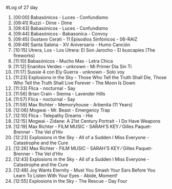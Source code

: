 #Log of 27 day

1. [00:00] Babasónicos - Luces - Confundismo
1. [09:41] Ruzzi - Dime - Dime
1. [09:43] Babasónicos - Luces - Confundismo
1. [09:44] Babasónicos - Babasonica - Convoy
1. [09:45] Gustavo Cerati - 11 Episodios Sinfónicos - 06-RAIZ
1. [09:49] Santa Sabina - XV Aniversario - Humo Canción
1. [10:15] Utrera, Los - Los Utrera: El Son Jarocho - El buscapies (The fireworks)
1. [11:10] Babasónicos - Mucho Mas - Letra Chica
1. [11:12] Enanitos Verdes - unknown - Mi Primer Dia Sin Ti
1. [11:17] Sussie 4 con Ely Guerra - unknown - Solo voy
1. [11:23] Explosions in the Sky - Those Who Tell the Truth Shall Die, Those Who Tell the Truth Shall Live Forever - The Moon Is Down
1. [11:33] Flica - nocturnal - Say
1. [11:56] Brian Crain - Sienna - Lavender Hills
1. [11:57] Flica - nocturnal - Say
1. [11:59] Max Richter - Memoryhouse - Arbenita (11 Years)
1. [12:06] Mogwai - Mr. Beast - Emergency Trap
1. [12:10] Flica - Telepathy Dreams - Hie
1. [12:15] Mogwai - Zidane: A 21st Century Portrait - I Do Have Weapons
1. [12:19] Max Richter - FILM MUSIC - SARAH'S KEY ⁄ Gilles Paquet-Brenner - The Vel d'Hiv
1. [12:23] Explosions in the Sky - All of a Sudden I Miss Everyone - Catastrophe and the Cure
1. [12:26] Max Richter - FILM MUSIC - SARAH'S KEY ⁄ Gilles Paquet-Brenner - The Vel d'Hiv
1. [12:43] Explosions in the Sky - All of a Sudden I Miss Everyone - Catastrophe and the Cure
1. [12:48] Joy Wants Eternity - Must You Smash Your Ears Before You Learn To Listen With Your Eyes - Abide, Moment!
1. [12:55] Explosions in the Sky - The Rescue - Day Four
